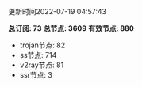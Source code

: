 更新时间2022-07-19 04:57:43

**总订阅: 73**
**总节点: 3609**
**有效节点: 880**
- trojan节点: 82
- ss节点: 714
- v2ray节点: 81
- ssr节点: 3
